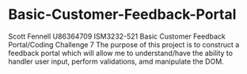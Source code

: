 # Basic-Customer-Feedback-Portal
Scott Fennell U86364709
ISM3232-521
Basic Customer Feedback Portal/Coding Challenge 7
The purpose of this project is to construct a feedback portal which will allow me to understand/have the ability to handler user input, perform validations, amd manipulate the DOM.
